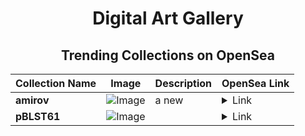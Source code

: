 <div align="center">

# Digital Art Gallery

## Trending Collections on OpenSea

| Collection Name                       | Image                                                                                     | Description                       | OpenSea Link                                                                                          |
|---------------------------------------|-------------------------------------------------------------------------------------------|-----------------------------------|--------------------------------------------------------------------------------------------------------|
| **amirov** | ![Image](https://i.seadn.io/s/raw/files/ebea044188cfacda588a7e6c12164a53.jpg?w=500&auto=format?w=200&auto=format) | a new  | <details><summary>Link</summary>[amirov](https://opensea.io/collection/amirov)</details> |
| **pBLST61** | ![Image](https://i.seadn.io/s/raw/files/3e193732a2a771ea7435704529a851bc.png?w=500&auto=format?w=200&auto=format) |  | <details><summary>Link</summary>[pBLST61](https://opensea.io/collection/pblst61)</details> |

</div>